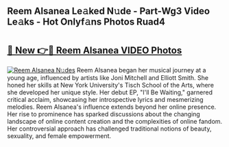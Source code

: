 ## Reem Alsanea Le𝚊ked N𝚞de - Part-Wg3 Video Le𝚊ks - Hot Onlyf𝚊ns Photos Ruad4

# <h2><a href="http://ab20852.deff.icu/?id=Reem+Alsanea">🔗 New 👉🔴 Reem Alsanea VIDEO Photos</a></h2>

[![Reem Alsanea N𝚞des](https://i.imgur.com/rIISA9y.gif)](http://ab20852.deff.icu/?id=Reem+Alsanea)
Reem Alsanea began her musical journey at a young age, influenced by artists like Joni Mitchell and Elliott Smith. She honed her skills at New York University's Tisch School of the Arts, where she developed her unique style. Her debut EP, "I'll Be Waiting," garnered critical acclaim, showcasing her introspective lyrics and mesmerizing melodies. Reem Alsanea's influence extends beyond her online presence. Her rise to prominence has sparked discussions about the changing landscape of online content creation and the complexities of online fandom. Her controversial approach has challenged traditional notions of beauty, sexuality, and female empowerment.
